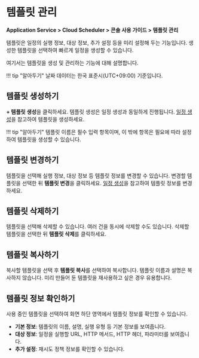 # 템플릿 관리
**Application Service > Cloud Scheduler > 콘솔 사용 가이드 > 템플릿 관리**

템플릿은 일정의 실행 정보, 대상 정보, 추가 설정 등을 미리 설정해 두는 기능입니다.
생성한 템플릿을 선택하여 빠르게 일정을 생성할 수 있습니다.

여기서는 템플릿을 생성 및 관리하는 기능에 대해 설명합니다.

!!! tip "알아두기"
    날짜 데이터는 한국 표준시(UTC+09:00) 기준입니다.

## 템플릿 생성하기
**+ 템플릿 생성**을 클릭하세요.
템플릿 생성은 일정 생성과 동일하게 진행됩니다. [일정 생성](create-schedule)을 참고하여 템플릿을 생성하세요.

!!! tip "알아두기"
    템플릿 이름은 필수 입력 항목이며, 이 밖에 항목은 필요에 따라 설정하여 템플릿을 생성할 수 있습니다.

## 템플릿 변경하기
템플릿을 선택해 실행 정보, 대상 정보 등 템플릿 정보를 변경할 수 있습니다. 변경할 템플릿을 선택한 뒤 **템플릿 변경**을 클릭하세요. [일정 생성](create-schedule)을 참고하여 템플릿 정보를 변경하세요.

## 템플릿 삭제하기
템플릿을 선택해 삭제할 수 있습니다. 여러 건을 동시에 삭제할 수도 있습니다. 삭제할 템플릿을 선택한 뒤 **템플릿 삭제**를 클릭하세요.

## 템플릿 복사하기
복사할 템플릿을 선택 후 **템플릿 복사**를 선택하여 복사합니다.
템플릿 이름과 설명은 복사하지 않습니다. 미리 만들어 둔 템플릿을 재사용하고 싶은 경우 유용합니다.

## 템플릿 정보 확인하기
사용 중인 템플릿을 선택하여 화면 하단 영역에서 템플릿 정보를 확인할 수 있습니다.

* **기본 정보**: 템플릿의 이름, 설명, 실행 유형 등 기본 정보를 보여줍니다.
* **대상 정보**: 일정을 실행할 URL, HTTP 메서드, HTTP 헤더, 파라미터를 보여줍니다.
* **추가 설정**: 재시도 정책 정보를 확인할 수 있습니다.